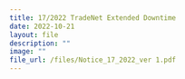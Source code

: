 ```yaml
---
title: 17/2022 TradeNet Extended Downtime
date: 2022-10-21
layout: file
description: ""
image: ""
file_url: /files/Notice_17_2022_ver 1.pdf
---
```


